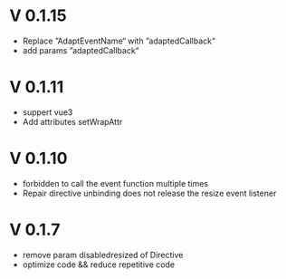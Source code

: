 # V 0.1.15

- Replace ”AdaptEventName“ with ”adaptedCallback“
- add params ”adaptedCallback“

# V 0.1.11

- suppert vue3
- Add attributes setWrapAttr

# V 0.1.10

- forbidden to call the event function multiple times
- Repair directive unbinding does not release the resize event listener

# V 0.1.7

- remove param disabledresized of Directive
- optimize code && reduce repetitive code
